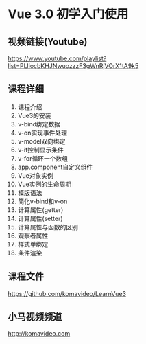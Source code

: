 Vue 3.0 初学入门使用
===================

## 视频链接(Youtube)

https://www.youtube.com/playlist?list=PLliocbKHJNwuozzzF3gWnRjVOrX1tA9k5

## 课程详细

01. 课程介绍
02. Vue3的安装
03. v-bind绑定数据
04. v-on实现事件处理
05. v-model双向绑定
06. v-if控制显示条件
07. v-for循环一个数组
08. app.component自定义组件
09. Vue对象实例
10. Vue实例的生命周期
11. 模版语法
12. 简化v-bind和v-on
13. 计算属性(getter)
14. 计算属性(setter)
15. 计算属性与函数的区别
16. 观察者属性
17. 样式单绑定
18. 条件渲染

## 课程文件

https://github.com/komavideo/LearnVue3

## 小马视频频道

http://komavideo.com
